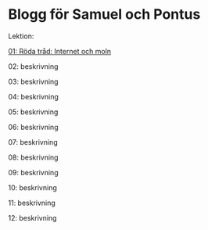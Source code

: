 # Blogg för Samuel och Pontus

Lektion:

[01: Röda tråd: Internet och moln](01.md)

02: beskrivning

03: beskrivning

04: beskrivning

05: beskrivning

06: beskrivning

07: beskrivning

08: beskrivning

09: beskrivning

10: beskrivning

11: beskrivning

12: beskrivning